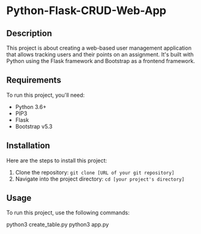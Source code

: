 # Python-Flask-CRUD-Web-App

## Description

This project is about creating a web-based user management application that allows tracking users and their points on an assignment. It's built with Python using the Flask framework and Bootstrap as a frontend framework.

## Requirements

To run this project, you'll need:

- Python 3.6+
- PIP3
- Flask
- Bootstrap v5.3

## Installation

Here are the steps to install this project:

1. Clone the repository: `git clone [URL of your git repository]`
2. Navigate into the project directory: `cd [your project's directory]`

## Usage

To run this project, use the following commands:

python3 create_table.py
python3 app.py
